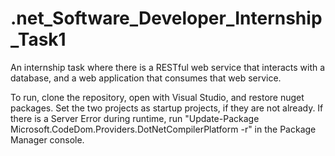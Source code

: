 # .net_Software_Developer_Internship_Task1

An internship task where there is a RESTful web service that interacts with a database, and a web application that consumes that web service.

To run, clone the repository, open with Visual Studio, and restore nuget packages. Set the two projects as startup projects, if they are not already. If there is a Server Error during runtime, run 
"Update-Package Microsoft.CodeDom.Providers.DotNetCompilerPlatform -r" in the Package Manager console.
